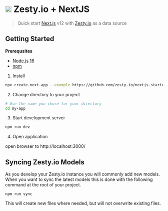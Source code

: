 

# <img src="https://user-images.githubusercontent.com/729972/155242158-157ca88c-9047-4671-bd09-2bbef7035022.png" width="20"> Zesty.io + NextJS

> Quick start [Next.js](https://nextjs.org/) v12 with [Zesty.io]() as a data source

## Getting Started

**Prerequsites**

- [Node.js 16](https://nodejs.org/en/)
- [npm](https://www.npmjs.com/)

1. Install

```Bash
npx create-next-app --example https://github.com/zesty-io/nextjs-starter
```

2. Change directory to your project

```Bash
# Use the name you chose for your directory
cd my-app
```

3. Start development server

```Bash
npm run dev
```

4. Open application

open browser to http://localhost:3000/

## Syncing Zesty.io Models

As you develop your Zesty.io instance you will commonly add new models. When you want to sync the latest models this is done with the following command at the root of your project.

```
npm run sync
```

This will create new files where needed, but will not overwrite existing files.
